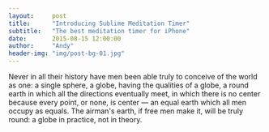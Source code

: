 ```yaml
---
layout:     post
title:      "Introducing Sublime Meditation Timer"
subtitle:   "The best meditation timer for iPhone"
date:       2015-08-15 12:00:00
author:     "Andy"
header-img: "img/post-bg-01.jpg"
---
```


<p>Never in all their history have men been able truly to conceive of the world as one: a single sphere, a globe, having the qualities of a globe, a round earth in which all the directions eventually meet, in which there is no center because every point, or none, is center — an equal earth which all men occupy as equals. The airman's earth, if free men make it, will be truly round: a globe in practice, not in theory.</p>